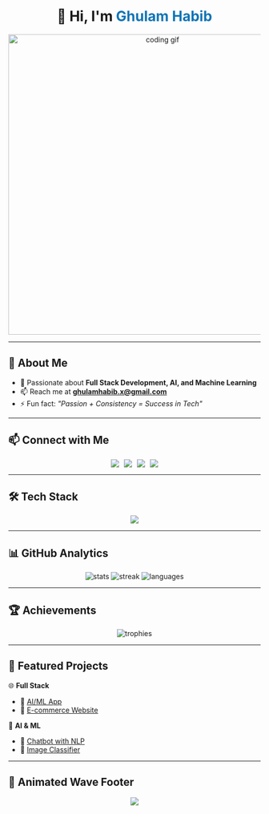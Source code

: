 <!-- Profile Header with Animated Typing -->
<h1 align="center">👋 Hi, I'm <span style="color:#0e75b6;">Ghulam Habib</span></h1>


<!-- Banner / GIF -->
<p align="center">
  <img src="https://media.giphy.com/media/qgQUggAC3Pfv687qPC/giphy.gif" width="600" alt="coding gif">
</p>

---

## 🌟 About Me
- 🎯 Passionate about **Full Stack Development, AI, and Machine Learning**  
- 📫 Reach me at **ghulamhabib.x@gmail.com**  
- ⚡ Fun fact: *"Passion + Consistency = Success in Tech"*  

---

## 📫 Connect with Me  
<div align="center" style="display:flex; gap:10px; justify-content:center; flex-wrap:wrap;">
  <a href="mailto:ghulamhabib.x@gmail.com"><img src="https://img.shields.io/badge/Gmail-D14836?style=for-the-badge&logo=gmail&logoColor=white"/></a>
  <a href="https://linkedin.com/in/YOUR-LINKEDIN"><img src="https://img.shields.io/badge/LinkedIn-0A66C2?style=for-the-badge&logo=linkedin&logoColor=white"/></a>
  <a href="https://twitter.com/YOUR-TWITTER"><img src="https://img.shields.io/badge/Twitter-1DA1F2?style=for-the-badge&logo=twitter&logoColor=white"/></a>
  <a href="https://github.com/habibx792"><img src="https://img.shields.io/badge/GitHub-171515?style=for-the-badge&logo=github&logoColor=white"/></a>
</div>

---

## 🛠️ Tech Stack
<p align="center">
  <img src="https://skillicons.dev/icons?i=cpp,cs,css,git,html,js,linux,mysql,nodejs,python,react,docker,aws,flutter,firebase,tailwind,ts" />
</p>

---

## 📊 GitHub Analytics
<p align="center">
  <img src="https://github-readme-stats.vercel.app/api?username=habibx792&show_icons=true&theme=tokyonight&hide_border=true" alt="stats"/>
  <img src="https://github-readme-streak-stats.herokuapp.com?user=habibx792&theme=tokyonight&hide_border=true" alt="streak"/>
  <img src="https://github-readme-stats.vercel.app/api/top-langs/?username=habibx792&layout=compact&theme=tokyonight&hide_border=true" alt="languages"/>
</p>

---

## 🏆 Achievements
<p align="center">
  <img src="https://github-profile-trophy.vercel.app/?username=habibx792&theme=matrix&margin-w=15&margin-h=15&no-frame=true" alt="trophies"/>
</p>

---

## 🚀 Featured Projects
🌐 **Full Stack**  
- 🔹 [AI/ML App](https://github.com/yourrepo)  
- 🔹 [E-commerce Website](https://github.com/yourrepo)  

🤖 **AI & ML**  
- 🔹 [Chatbot with NLP](https://github.com/yourrepo)  
- 🔹 [Image Classifier](https://github.com/yourrepo)  

---

## 🎨 Animated Wave Footer
<p align="center">
  <img src="https://capsule-render.vercel.app/api?type=waving&color=0e75b6&height=100&section=footer"/>
</p>
